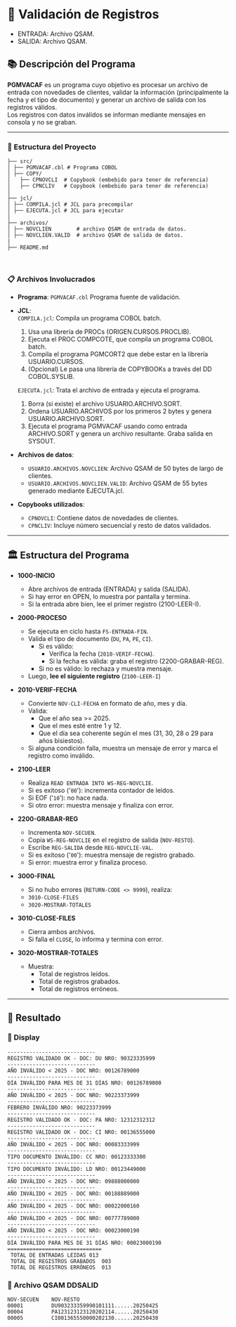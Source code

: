 # 📄 Validación de Registros
  - ENTRADA: Archivo QSAM. 
  - SALIDA: Archivo QSAM.
## 📚 Descripción del Programa
**PGMVACAF** es un programa cuyo objetivo es procesar un archivo de entrada con novedades de clientes, validar la información (principalmente la fecha y el tipo de documento) y generar un archivo de salida con los registros válidos.  
Los registros con datos inválidos se informan mediante mensajes en 
consola y no se graban.

---

### 🚀 Estructura del Proyecto

```
├── src/
│ ├── PGMVACAF.cbl # Programa COBOL 
│ ├── COPY/
│   ├── CPNOVCLI  # Copybook (embebido para tener de referencia)
│   ├── CPNCLIV   # Copybook (embebido para tener de referencia)
│
├── jcl/
│ ├── COMPILA.jcl # JCL para precompilar
│ ├── EJECUTA.jcl # JCL para ejecutar
│
├── archivos/
│ ├── NOVCLIEN        # archivo QSAM de entrada de datos.
│ ├── NOVCLIEN.VALID  # archivo QSAM de salida de datos.
|
├── README.md
```
</br>

### 📋 Archivos Involucrados

- **Programa**: `PGMVACAF.cbl` Programa fuente de validación.
- **JCL**: \
`COMPILA.jcl`: Compila un programa COBOL batch.
  1. Usa una librería de PROCs (ORIGEN.CURSOS.PROCLIB).
  2. Ejecuta el PROC COMPCOTE, que compila un programa COBOL batch.
  3. Compila el programa PGMCORT2 que debe estar en la librería USUARIO.CURSOS.
  4. (Opcional) Le pasa una librería de COPYBOOKs a través del DD COBOL.SYSLIB. 

  `EJECUTA.jcl`: Trata el archivo de entrada y ejecuta el programa.
  1. Borra (si existe) el archivo USUARIO.ARCHIVO.SORT.
  2. Ordena USUARIO.ARCHIVOS por los primeros 2 bytes y genera USUARIO.ARCHIVO.SORT.
  3. Ejecuta el programa PGMVACAF usando como entrada ARCHIVO.SORT y 
  genera un archivo resultante. Graba salida en SYSOUT.

- **Archivos de datos**:
  - `USUARIO.ARCHIVOS.NOVCLIEN`: Archivo QSAM de 50 bytes de largo de clientes. 
  - `USUARIO.ARCHIVOS.NOVCLIEN.VALID`: Archivo QSAM de 55 bytes generado mediante EJECUTA.jcl.
- **Copybooks utilizados**:
  - `CPNOVCLI`: Contiene datos de novedades de clientes.
  - `CPNCLIV`: Incluye número secuencial y resto de datos validados.

---

## 🏛️ Estructura del Programa 

  - **1000-INICIO**
    - Abre archivos de entrada (ENTRADA) y salida (SALIDA).
    - Si hay error en OPEN, lo muestra por pantalla y termina.
    - Si la entrada abre bien, lee el primer registro (2100-LEER-I).
  - **2000-PROCESO**
    - Se ejecuta en ciclo hasta `FS-ENTRADA-FIN`.
    - Valida el tipo de documento (`DU`, `PA`, `PE`, `CI`).
      - Si es válido:
        - Verifica la fecha (`2010-VERIF-FECHA`).
        - Si la fecha es válida: graba el registro (2200-GRABAR-REG).
      - Si no es válido: lo rechaza y muestra mensaje.
    - Luego, **lee el siguiente registro** (`2100-LEER-I`)  

  - **2010-VERIF-FECHA**
    - Convierte `NOV-CLI-FECHA` en formato de año, mes y día.
    - Valida:
      - Que el año sea >= 2025.
      - Que el mes esté entre 1 y 12.
      - Que el día sea coherente según el mes (31, 30, 28 o 29 para años bisiestos).
    - Si alguna condición falla, muestra un mensaje de error y marca el registro como inválido.
  - **2100-LEER**
    - Realiza `READ ENTRADA INTO WS-REG-NOVCLIE`.
    - Si es exitoso ('`00`'): incrementa contador de leídos.
    - Si EOF ('`10`'): no hace nada.
    - Si otro error: muestra mensaje y finaliza con error.
  - **2200-GRABAR-REG**
    - Incrementa `NOV-SECUEN`.
    - Copia `WS-REG-NOVCLIE` en el registro de salida (`NOV-RESTO`).
    - Escribe `REG-SALIDA` desde `REG-NOVCLIE-VAL`.
    - Si es exitoso ('`00`'): muestra mensaje de registro grabado.
    - Si error: muestra error y finaliza proceso.
  - **3000-FINAL**
    - Si no hubo errores (`RETURN-CODE <> 9999`), realiza:
    - `3010-CLOSE-FILES`
    - `3020-MOSTRAR-TOTALES`
  - **3010-CLOSE-FILES**
    - Cierra ambos archivos.
    - Si falla el `CLOSE`, lo informa y termina con error.
  - **3020-MOSTRAR-TOTALES**
    - Muestra:
      - Total de registros leídos.
      - Total de registros grabados.
      - Total de registros erróneos.

---

## 🎯 Resultado

### 💬 Display 
```text
----------------------------         
REGISTRO VALIDADO OK - DOC: DU NRO: 90323335999
----------------------------         
AÑO INVÁLIDO < 2025 - DOC NRO: 00126789000     
----------------------------         
DÍA INVÁLIDO PARA MES DE 31 DÍAS NRO: 00126789000        
----------------------------         
AÑO INVÁLIDO < 2025 - DOC NRO: 90223373999     
----------------------------         
FEBRERO INVÁLIDO NRO: 90223373999    
----------------------------         
REGISTRO VALIDADO OK - DOC: PA NRO: 12312312312
----------------------------         
REGISTRO VALIDADO OK - DOC: CI NRO: 00136555000
----------------------------         
AÑO INVÁLIDO < 2025 - DOC NRO: 00083333999     
----------------------------         
TIPO DOCUMENTO INVÁLIDO: CC NRO: 00123333300   
----------------------------         
TIPO DOCUMENTO INVÁLIDO: LD NRO: 00123449000   
----------------------------         
AÑO INVÁLIDO < 2025 - DOC NRO: 09888000000     
----------------------------         
AÑO INVÁLIDO < 2025 - DOC NRO: 00188889000     
----------------------------         
AÑO INVÁLIDO < 2025 - DOC NRO: 00022000160     
----------------------------         
AÑO INVÁLIDO < 2025 - DOC NRO: 00777789000     
----------------------------         
AÑO INVÁLIDO < 2025 - DOC NRO: 00023000190     
----------------------------         
DÍA INVÁLIDO PARA MES DE 31 DÍAS NRO: 00023000190        
==============================       
 TOTAL DE ENTRADAS LEIDAS 013        
 TOTAL DE REGISTROS GRABADOS  003    
 TOTAL DE REGISTROS ERRÓNEOS  013 
```
### 💬 Archivo QSAM DDSALID 
```TEXT
NOV-SECUEN    NOV-RESTO
00001         DU903233359990101111......20250425
00004         PA123123123120202114......20250430
00005         CI001365550000202130......20250430
```